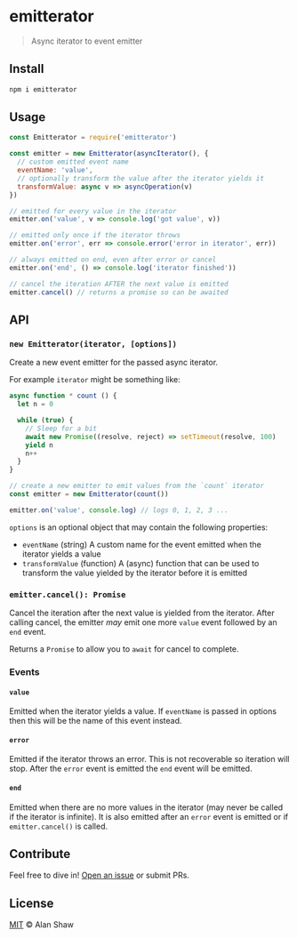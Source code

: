 # emitterator

> Async iterator to event emitter

## Install

```sh
npm i emitterator
```

## Usage

```js
const Emitterator = require('emitterator')

const emitter = new Emitterator(asyncIterator(), {
  // custom emitted event name
  eventName: 'value',
  // optionally transform the value after the iterator yields it
  transformValue: async v => asyncOperation(v)
})

// emitted for every value in the iterator
emitter.on('value', v => console.log('got value', v))

// emitted only once if the iterator throws
emitter.on('error', err => console.error('error in iterator', err))

// always emitted on end, even after error or cancel
emitter.on('end', () => console.log('iterator finished'))

// cancel the iteration AFTER the next value is emitted
emitter.cancel() // returns a promise so can be awaited
```

## API

### `new Emitterator(iterator, [options])`

Create a new event emitter for the passed async iterator.

For example `iterator` might be something like:

```js
async function * count () {
  let n = 0

  while (true) {
    // Sleep for a bit
    await new Promise((resolve, reject) => setTimeout(resolve, 100)
    yield n
    n++
  }
}

// create a new emitter to emit values from the `count` iterator
const emitter = new Emitterator(count())

emitter.on('value', console.log) // logs 0, 1, 2, 3 ...
```

`options` is an optional object that may contain the following properties:

* `eventName` (string) A custom name for the event emitted when the iterator yields a value
* `transformValue` (function) A (async) function that can be used to transform the value yielded by the iterator before it is emitted

### `emitter.cancel(): Promise`

Cancel the iteration after the next value is yielded from the iterator. After calling cancel, the emitter _may_ emit one more `value` event followed by an `end` event.

Returns a `Promise` to allow you to `await` for cancel to complete.

### Events

#### `value`

Emitted when the iterator yields a value. If `eventName` is passed in options then this will be the name of this event instead.

#### `error`

Emitted if the iterator throws an error. This is not recoverable so iteration will stop. After the `error` event is emitted the `end` event will be emitted.

#### `end`

Emitted when there are no more values in the iterator (may never be called if the iterator is infinite). It is also emitted after an `error` event is emitted or if `emitter.cancel()` is called.

## Contribute

Feel free to dive in! [Open an issue](https://github.com/alanshaw/emitterator/issues/new) or submit PRs.

## License

[MIT](LICENSE) © Alan Shaw

